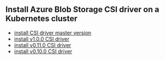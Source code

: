 ## Install Azure Blob Storage CSI driver on a Kubernetes cluster

 - [install CSI driver master version](./install-csi-driver-master.md)
 - [install v1.0.0 CSI driver](./install-csi-driver-v1.0.0.md)
 - [install v0.11.0 CSI driver](./install-csi-driver-v0.11.0.md)
 - [install v0.10.0 CSI driver](./install-csi-driver-v0.10.0.md)
